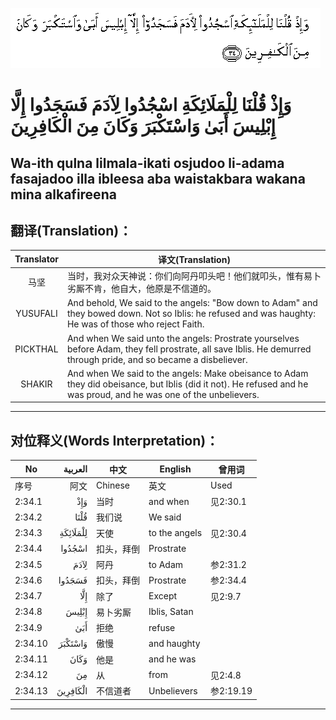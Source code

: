 ![002:034](images/002_034.gif)

#  وَإِذْ قُلْنَا لِلْمَلَائِكَةِ اسْجُدُوا لِآدَمَ فَسَجَدُوا إِلَّا إِبْلِيسَ أَبَىٰ وَاسْتَكْبَرَ وَكَانَ مِنَ الْكَافِرِينَ 

## Wa-ith qulna lilmala-ikati osjudoo li-adama fasajadoo illa ibleesa aba waistakbara wakana mina alkafireena

## 翻译(Translation)：

| Translator | 译文(Translation)                                            |
|:----------:| ------------------------------------------------------------ |
| 马坚       | 当时，我对众天神说：你们向阿丹叩头吧！他们就叩头，惟有易卜劣厮不肯，他自大，他原是不信道的。 |
| YUSUFALI   | And behold, We said to the angels: "Bow down to Adam" and they bowed down. Not so Iblis: he refused and was haughty: He was of those who reject Faith. |
| PICKTHAL   | And when We said unto the angels: Prostrate yourselves before Adam, they fell prostrate, all save Iblis. He demurred through pride, and so became a disbeliever. |
| SHAKIR     | And when We said to the angels: Make obeisance to Adam they did obeisance, but Iblis (did it not). He refused and he was proud, and he was one of the unbelievers. |

---

## 对位释义(Words Interpretation)：

| No      |  العربية | 中文       | English       | 曾用词    |
| ------- | -------: | ---------- | ------------- | --------- |
| 序号    |     阿文 | Chinese    | 英文          | Used      |
| 2:34.1  |      وَإِذْ | 当时       | and when      | 见2:30.1  |
| 2:34.2  |     قُلْنَا | 我们说     | We said       |           |
| 2:34.3  | لِلْمَلَائِكَةِ | 天使       | to the angels | 见2:30.4  |
| 2:34.4  |   اسْجُدُوا | 扣头，拜倒 | Prostrate     |           |
| 2:34.5  |     لِآدَمَ | 阿丹       | to Adam       | 参2:31.2  |
| 2:34.6  |   فَسَجَدُوا | 扣头，拜倒 | Prostrate     | 参2:34.4  |
| 2:34.7  |      إِلَّا | 除了       | Except        | 见2:9.7   |
| 2:34.8  |    إِبْلِيسَ | 易卜劣厮   | Iblis, Satan  |           |
| 2:34.9  |      أَبَىٰ | 拒绝       | refuse        |           |
| 2:34.10 |  وَاسْتَكْبَرَ | 傲慢       | and haughty   |           |
| 2:34.11 |     وَكَانَ | 他是       | and he was    |           |
| 2:34.12 |       مِنَ | 从         | from          | 见2:4.8   |
| 2:34.13 | الْكَافِرِينَ | 不信道者   | Unbelievers   | 参2:19.19 |

---
